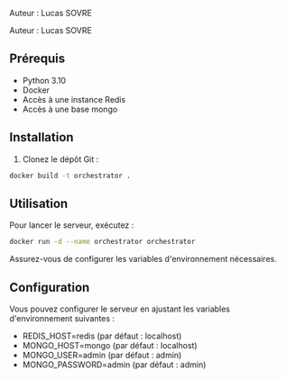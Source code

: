 Auteur : Lucas SOVRE

Auteur : Lucas SOVRE

## Prérequis

- Python 3.10
- Docker
- Accès à une instance Redis
- Accès à une base mongo

## Installation

1. Clonez le dépôt Git :
```bash
docker build -t orchestrator .
```

## Utilisation

Pour lancer le serveur, exécutez :

```bash
docker run -d --name orchestrator orchestrator
```

Assurez-vous de configurer les variables d'environnement nécessaires.

## Configuration

Vous pouvez configurer le serveur en ajustant les variables d'environnement suivantes :

- REDIS_HOST=redis (par défaut : localhost)
- MONGO_HOST=mongo (par défaut : localhost)
- MONGO_USER=admin (par défaut : admin)
- MONGO_PASSWORD=admin (par défaut : admin)